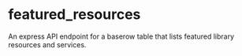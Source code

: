 # featured_resources
An express API endpoint for a baserow table that lists featured library resources and services.

